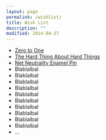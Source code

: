 ```yaml
---
layout: page
permalink: /wishlist/
title: Wish List
description: ""
modified: 2014-04-27
---
```


* [Zero to One](http://zerotoonebook.com/ "#ZeroToOne Book")
* [The Hard Thing About Hard Things](http://www.amazon.com/dp/0062273205 "The Hard Thing About Hard Things: Building a Business When There Are No Easy Answers")
* [Net Neutrality Enamel Pin](http://www.tumblrmerch.com/products/51204-net-neutrality-enamel-pin)
* Blablalbal
* Blablalbal
* Blablalbal
* Blablalbal
* Blablalbal
* Blablalbal
* Blablalbal
* Blablalbal
* Blablalbal
* Blablalbal
* ...

